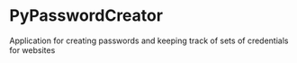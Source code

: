 # PyPasswordCreator
Application for creating passwords and keeping track of sets of credentials for websites
